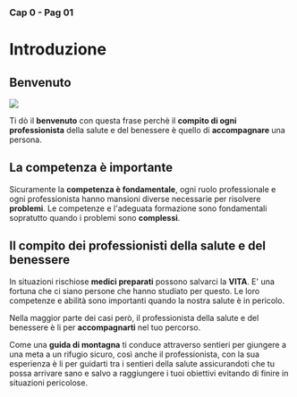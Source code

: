 ### Cap 0  - Pag 01
# Introduzione

## Benvenuto

<img class="" src="https://scontent-mxp1-2.cdninstagram.com/v/t51.2885-15/e35/130300117_423272898802855_7278448621137703035_n.jpg?_nc_ht=scontent-mxp1-2.cdninstagram.com&_nc_cat=107&_nc_ohc=SON_mbSeNpYAX8ymVcW&tp=1&oh=cefbb9dec0e9261c9f87a153b92a0f7a&oe=6026503D">

Ti  dò il **benvenuto** con questa frase perchè  il **compito di ogni professionista** della salute e del benessere è quello di **accompagnare** una persona.

## La competenza è importante
Sicuramente la **competenza è fondamentale**, ogni ruolo professionale e ogni professionista hanno mansioni diverse necessarie per risolvere **problemi**. Le competenze e l'adeguata formazione sono fondamentali sopratutto quando i problemi sono **complessi**. 

## Il compito dei professionisti della salute e del benessere
In situazioni rischiose **medici preparati** possono salvarci la **VITA**. E' una fortuna che ci siano persone che hanno studiato per questo. Le loro competenze e abilità sono importanti quando la nostra salute è in pericolo. 

Nella maggior parte dei casi però, il professionista della salute e del benessere è li per **accompagnarti** nel tuo percorso. 

Come una **guida di montagna** ti conduce attraverso sentieri per giungere a una meta a un rifugio sicuro, così anche il professionista, con la sua esperienza è li per guidarti tra i sentieri della salute assicurandoti che tu possa arrivare sano e salvo a raggiungere i tuoi obiettivi evitando di finire in situazioni pericolose.




<!--stackedit_data:
eyJoaXN0b3J5IjpbLTEyMTQxMDk3MTIsLTE1NDQ3OTI5MDksLT
I3Njg0MzM4NSwxMjMxNTMxNTUyLC0yMDU2MTI0MzQ0XX0=
-->
